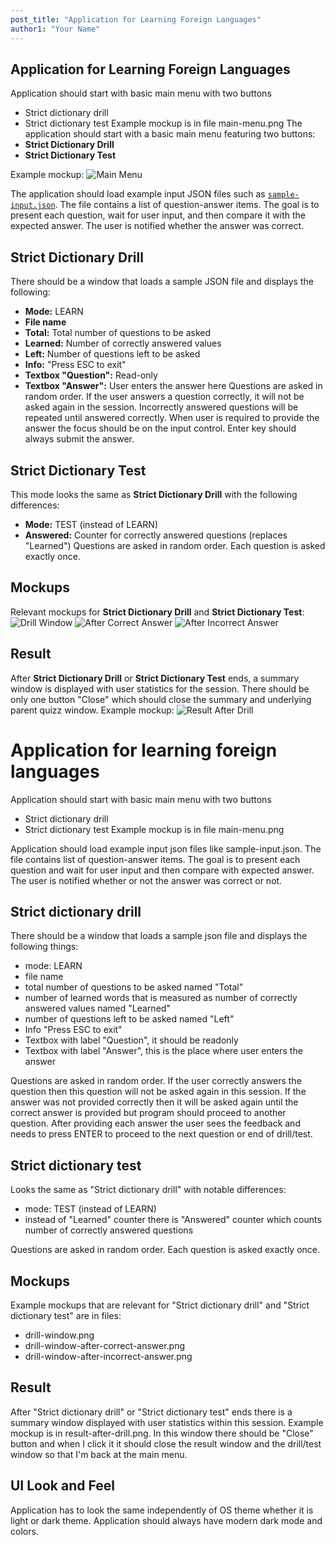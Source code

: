 ```yaml
---
post_title: "Application for Learning Foreign Languages"
author1: "Your Name"
---
```


## Application for Learning Foreign Languages
Application should start with basic main menu with two buttons
- Strict dictionary drill
- Strict dictionary test
Example mockup is in file main-menu.png
The application should start with a basic main menu featuring two buttons:
- **Strict Dictionary Drill**
- **Strict Dictionary Test**

Example mockup:
![Main Menu](main-menu.png "Main menu mockup")

The application should load example input JSON files such as [`sample-input.json`](sample-input.json). The file contains a list of question-answer items. The goal is to present each question, wait for user input, and then compare it with the expected answer. The user is notified whether the answer was correct.
## Strict Dictionary Drill

There should be a window that loads a sample JSON file and displays the following:
- **Mode:** LEARN
- **File name**
- **Total:** Total number of questions to be asked
- **Learned:** Number of correctly answered values
- **Left:** Number of questions left to be asked
- **Info:** "Press ESC to exit"
- **Textbox "Question":** Read-only
- **Textbox "Answer":** User enters the answer here
Questions are asked in random order. If the user answers a question correctly, it will not be asked again in the session. Incorrectly answered questions will be repeated until answered correctly.
When user is required to provide the answer the focus should be on the input control. Enter key should always submit the answer.

## Strict Dictionary Test

This mode looks the same as **Strict Dictionary Drill** with the following differences:
- **Mode:** TEST (instead of LEARN)
- **Answered:** Counter for correctly answered questions (replaces "Learned")
Questions are asked in random order. Each question is asked exactly once.

## Mockups

Relevant mockups for **Strict Dictionary Drill** and **Strict Dictionary Test**:
![Drill Window](drill-window.png "Drill window mockup")
![After Correct Answer](drill-window-after-correct-answer.png "Drill window after correct answer")
![After Incorrect Answer](drill-window-after-incorrect-answer.png "Drill window after incorrect answer")
## Result

After **Strict Dictionary Drill** or **Strict Dictionary Test** ends, a summary window is displayed with user statistics for the session. There should be only one button "Close" which should close the summary and underlying parent quizz window.
Example mockup:
![Result After Drill](result-after-drill.png "Result after drill")

# Application for learning foreign languages #
Application should start with basic main menu with two buttons
- Strict dictionary drill
- Strict dictionary test
Example mockup is in file main-menu.png

Application should load example input json files like sample-input.json. The file contains list of question-answer items. The goal is to present each question and wait for user input and then compare with expected answer. The user is notified whether or not the answer was correct or not.

## Strict dictionary drill ##
There should be a window that loads a sample json file and displays the following things:
- mode: LEARN
- file name
- total number of questions to be asked named "Total"
- number of learned words that is measured as number of correctly answered values named "Learned"
- number of questions left to be asked named "Left"
- Info "Press ESC to exit"
- Textbox with label "Question", it should be readonly
- Textbox with label "Answer", this is the place where user enters the answer

Questions are asked in random order.
If the user correctly answers the question then this question will not be asked again in this session. If the answer was not provided correctly then it will be asked again until the correct answer is provided but program should proceed to another question.
After providing each answer the user sees the feedback and needs to press ENTER to proceed to the next question or end of drill/test.

## Strict dictionary test ##
Looks the same as "Strict dictionary drill" with notable differences:
- mode: TEST (instead of LEARN)
- instead of "Learned" counter there is "Answered" counter which counts number of correctly answered questions

Questions are asked in random order. Each question is asked exactly once.

## Mockups ##
Example mockups that are relevant for "Strict dictionary drill" and "Strict dictionary test" are in files:
- drill-window.png
- drill-window-after-correct-answer.png
- drill-window-after-incorrect-answer.png

## Result ##
After "Strict dictionary drill" or "Strict dictionary test" ends there is a summary window displayed with user statistics within this session. Example mockup is in result-after-drill.png.
In this window there should be "Close" button and when I click it it should close the result window and the drill/test window so that I'm back at the main menu.

## UI Look and Feel ##
Application has to look the same independently of OS theme whether it is light or dark theme.
Application should always have modern dark mode and colors.